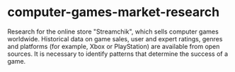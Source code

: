 # computer-games-market-research
Research for the online store "Streamchik", which sells computer games worldwide. Historical data on game sales, user and expert ratings, genres and platforms (for example, Xbox or PlayStation) are available from open sources. It is necessary to identify patterns that determine the success of a game.
